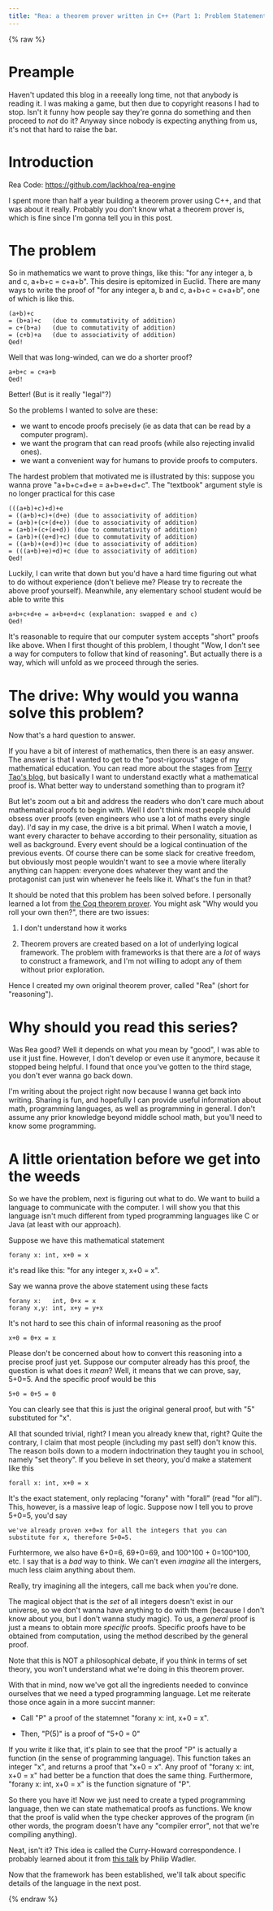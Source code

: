 ```yaml
---
title: "Rea: a theorem prover written in C++ (Part 1: Problem Statement & Motivation)"
---
```


{% raw %}

# Preample

Haven't updated this blog in a reeeally long time, not that anybody is reading it.
I was making a game, but then due to copyright reasons I had to stop.
Isn't it funny how people say they're gonna do something and then proceed to *not* do it?
Anyway since nobody is expecting anything from us, it's not that hard to raise the bar.

# Introduction

Rea Code: https://github.com/lackhoa/rea-engine

I spent more than half a year building a theorem prover using C++, and that was about it really.
Probably you don't know what a theorem prover is, which is fine since I'm gonna tell you in this post.

# The problem

So in mathematics we want to prove things, like this: "for any integer a, b and c, a+b+c = c+a+b".
This desire is epitomized in Euclid.
There are many ways to write the proof of "for any integer a, b and c, a+b+c = c+a+b", one of which is like this.

```
(a+b)+c
= (b+a)+c   (due to commutativity of addition)
= c+(b+a)   (due to commutativity of addition)
= (c+b)+a   (due to associativity of addition)
Qed!
```

Well that was long-winded, can we do a shorter proof?

```
a+b+c = c+a+b
Qed!
```

Better! (But is it really "legal"?)

So the problems I wanted to solve are these:
- we want to encode proofs precisely (ie as data that can be read by a computer program).
- we want the program that can read proofs (while also rejecting invalid ones).
- we want a convenient way for humans to provide proofs to computers.

The hardest problem that motivated me is illustrated by this: suppose you wanna prove "a+b+c+d+e = a+b+e+d+c".
The "textbook" argument style is no longer practical for this case

```
(((a+b)+c)+d)+e
= ((a+b)+c)+(d+e) (due to associativity of addition)
= (a+b)+(c+(d+e)) (due to associativity of addition)
= (a+b)+(c+(e+d)) (due to commutativity of addition)
= (a+b)+((e+d)+c) (due to commutativity of addition)
= ((a+b)+(e+d))+c (due to associativity of addition)
= (((a+b)+e)+d)+c (due to associativity of addition)
Qed!
```

Luckily, I can write that down but you'd have a hard time figuring out what to do without experience (don't believe me? Please try to recreate the above proof yourself).
Meanwhile, any elementary school student would be able to write this

```
a+b+c+d+e = a+b+e+d+c (explanation: swapped e and c)
Qed!
```

It's reasonable to require that our computer system accepts "short" proofs like above.
When I first thought of this problem, I thought "Wow, I don't see a way for computers to follow that kind of reasoning". But actually there is a way, which will unfold as we proceed through the series.

# The drive: Why would you wanna solve this problem?

Now that's a hard question to answer.

If you have a bit of interest of mathematics, then there is an easy answer.
The answer is that I wanted to get to the "post-rigorous" stage of my mathematical education.
You can read more about the stages from [Terry Tao's blog](https://terrytao.wordpress.com/career-advice/theres-more-to-mathematics-than-rigour-and-proofs/),
but basically I want to understand exactly what a mathematical proof is. What better way to understand something than to program it?

But let's zoom out a bit and address the readers who don't care much about mathematical proofs to begin with.
Well I don't think most people should obsess over proofs (even engineers who use a lot of maths every single day).
I'd say in my case, the drive is a bit primal.
When I watch a movie, I want every character to behave according to their personality, situation as well as background.
Every event should be a logical continuation of the previous events.
Of course there can be some slack for creative freedom,
but obviously most people wouldn't want to see a movie where literally anything can happen: everyone does whatever they want and the protagonist can just win whenever he feels like it.
What's the fun in that?

It should be noted that this problem has been solved before. I personally learned a lot from [the Coq theorem prover](https://coq.inria.fr/).
You might ask "Why would you roll your own then?", there are two issues:

1. I don't understand how it works

2. Theorem provers are created based on a lot of underlying logical framework.
The problem with frameworks is that there are a *lot* of ways to construct a framework, and I'm not willing to adopt any of them without prior exploration.

Hence I created my own original theorem prover, called "Rea" (short for "reasoning").

# Why should you read this series?

Was Rea good? Well it depends on what you mean by "good", I was able to use it just fine.
However, I don't develop or even use it anymore, because it stopped being helpful.
I found that once you've gotten to the third stage, you don't ever wanna go back down.

I'm writing about the project right now because I wanna get back into writing.
Sharing is fun, and hopefully I can provide useful information about math, programming languages, as well as programming in general.
I don't assume any prior knowledge beyond middle school math, but you'll need to know some programming.

# A little orientation before we get into the weeds

So we have the problem, next is figuring out what to do.
We want to build a language to communicate with the computer.
I will show you that this language isn't much different from typed programming languages like C or Java (at least with our approach).

Suppose we have this mathematical statement
```
forany x: int, x+0 = x
```
it's read like this: "for any integer x, x+0 = x".

Say we wanna prove the above statement using these facts
```
forany x:   int, 0+x = x
forany x,y: int, x+y = y+x
```

It's not hard to see this chain of informal reasoning as the proof
```
x+0 = 0+x = x
```
Please don't be concerned about how to convert this reasoning into a precise proof just yet.
Suppose our computer already has this proof, the question is what does it *mean*?
Well, it means that we can prove, say, 5+0=5.
And the specific proof would be this

```
5+0 = 0+5 = 0
```

You can clearly see that this is just the original general proof, but with "5" substituted for "x".

All that sounded trivial, right? I mean you already knew that, right?
Quite the contrary, I claim that most people (including my past self) don't know this.
The reason boils down to a modern indoctrination they taught you in school, namely "set theory". If you believe in set theory, you'd make a statement like this
```
forall x: int, x+0 = x
```

It's the exact statement, only replacing "forany" with "forall" (read "for all").
This, however, is a massive leap of logic. Suppose now I tell you to prove 5+0=5, you'd say

```
we've already proven x+0=x for all the integers that you can substitute for x, therefore 5+0=5.
```

Furhtermore, we also have 6+0=6, 69+0=69, and 100^100 + 0=100^100, etc.
I say that is a *bad* way to think. We can't even *imagine* all the intergers, much less claim anything about them.

Really, try imagining all the integers, call me back when you're done.

The magical object that is the *set* of all integers doesn't exist in our universe, so we don't wanna have anything to do with them
(because I don't know about you, but I don't wanna study magic).
To us, a *general* proof is just a means to obtain more *specific* proofs.
Specific proofs have to be obtained from computation, using the method described by the general proof.

Note that this is NOT a philosophical debate, if you think in terms of set theory, you won't understand what we're doing in this theorem prover.

With that in mind, now we've got all the ingredients needed to convince ourselves that we need a typed programming language.
Let me reiterate those once again in a more succint manner:

- Call "P" a proof of the statemnet "forany x: int, x+0 = x".

- Then, "P(5)" is a proof of "5+0 = 0"

If you write it like that, it's plain to see that the proof "P" is actually a function (in the sense of programming language).
This function takes an integer "x", and returns a proof that "x+0 = x".
Any proof of "forany x: int, x+0 = x" had better be a function that does the same thing.
Furthermore, "forany x: int, x+0 = x" is the function signature of "P".

So there you have it! Now we just need to create a typed programming language, then we can state mathematical proofs as functions.
We know that the proof is valid when the type checker approves of the program (in other words, the program doesn't have any "compiler error", not that we're compiling anything).

Neat, isn't it? This idea is called the Curry-Howard correspondence. I probably learned about it from [this talk](https://youtu.be/IOiZatlZtGU) by Philip Wadler.

Now that the framework has been established, we'll talk about specific details of the language in the next post.

{% endraw %}
